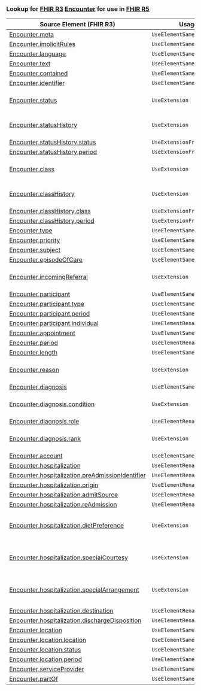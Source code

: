 ### Lookup for [FHIR R3](https://hl7.org/fhir/STU3/) [Encounter](https://hl7.org/fhir/STU3/Encounter.html) for use in [FHIR R5](https://hl7.org/fhir/R5/)

| Source Element (FHIR R3) | Usage | Target |
| -------------- | ----- | ------ |
| [Encounter.meta](https://hl7.org/fhir/STU3/Encounter.html#resource) | `UseElementSameName` | [Encounter.meta](https://hl7.org/fhir/R5/Encounter.html#resource) |
| [Encounter.implicitRules](https://hl7.org/fhir/STU3/Encounter.html#resource) | `UseElementSameName` | [Encounter.implicitRules](https://hl7.org/fhir/R5/Encounter.html#resource) |
| [Encounter.language](https://hl7.org/fhir/STU3/Encounter.html#resource) | `UseElementSameName` | [Encounter.language](https://hl7.org/fhir/R5/Encounter.html#resource) |
| [Encounter.text](https://hl7.org/fhir/STU3/Encounter.html#resource) | `UseElementSameName` | [Encounter.text](https://hl7.org/fhir/R5/Encounter.html#resource) |
| [Encounter.contained](https://hl7.org/fhir/STU3/Encounter.html#resource) | `UseElementSameName` | [Encounter.contained](https://hl7.org/fhir/R5/Encounter.html#resource) |
| [Encounter.identifier](https://hl7.org/fhir/STU3/Encounter.html#resource) | `UseElementSameName` | [Encounter.identifier](https://hl7.org/fhir/R5/Encounter.html#resource) |
| [Encounter.status](https://hl7.org/fhir/STU3/Encounter.html#resource) | `UseExtension` | [http://hl7.org/fhir/3.0/StructureDefinition/extension-Encounter.status](StructureDefinition-ext-R3-Encounter.status.html) |
| [Encounter.statusHistory](https://hl7.org/fhir/STU3/Encounter.html#resource) | `UseExtension` | [http://hl7.org/fhir/3.0/StructureDefinition/extension-Encounter.statusHistory](StructureDefinition-ext-R3-Encounter.statusHistory.html) |
| [Encounter.statusHistory.status](https://hl7.org/fhir/STU3/Encounter.html#resource) | `UseExtensionFromAncestor` | - |
| [Encounter.statusHistory.period](https://hl7.org/fhir/STU3/Encounter.html#resource) | `UseExtensionFromAncestor` | - |
| [Encounter.class](https://hl7.org/fhir/STU3/Encounter.html#resource) | `UseExtension` | [http://hl7.org/fhir/3.0/StructureDefinition/extension-Encounter.class](StructureDefinition-ext-R3-Encounter.class.html) |
| [Encounter.classHistory](https://hl7.org/fhir/STU3/Encounter.html#resource) | `UseExtension` | [http://hl7.org/fhir/3.0/StructureDefinition/extension-Encounter.classHistory](StructureDefinition-ext-R3-Encounter.classHistory.html) |
| [Encounter.classHistory.class](https://hl7.org/fhir/STU3/Encounter.html#resource) | `UseExtensionFromAncestor` | - |
| [Encounter.classHistory.period](https://hl7.org/fhir/STU3/Encounter.html#resource) | `UseExtensionFromAncestor` | - |
| [Encounter.type](https://hl7.org/fhir/STU3/Encounter.html#resource) | `UseElementSameName` | [Encounter.type](https://hl7.org/fhir/R5/Encounter.html#resource) |
| [Encounter.priority](https://hl7.org/fhir/STU3/Encounter.html#resource) | `UseElementSameName` | [Encounter.priority](https://hl7.org/fhir/R5/Encounter.html#resource) |
| [Encounter.subject](https://hl7.org/fhir/STU3/Encounter.html#resource) | `UseElementSameName` | [Encounter.subject](https://hl7.org/fhir/R5/Encounter.html#resource) |
| [Encounter.episodeOfCare](https://hl7.org/fhir/STU3/Encounter.html#resource) | `UseElementSameName` | [Encounter.episodeOfCare](https://hl7.org/fhir/R5/Encounter.html#resource) |
| [Encounter.incomingReferral](https://hl7.org/fhir/STU3/Encounter.html#resource) | `UseExtension` | [http://hl7.org/fhir/3.0/StructureDefinition/extension-Encounter.incomingReferral](StructureDefinition-ext-R3-Encounter.incomingReferral.html) |
| [Encounter.participant](https://hl7.org/fhir/STU3/Encounter.html#resource) | `UseElementSameName` | [Encounter.participant](https://hl7.org/fhir/R5/Encounter.html#resource) |
| [Encounter.participant.type](https://hl7.org/fhir/STU3/Encounter.html#resource) | `UseElementSameName` | [Encounter.participant.type](https://hl7.org/fhir/R5/Encounter.html#resource) |
| [Encounter.participant.period](https://hl7.org/fhir/STU3/Encounter.html#resource) | `UseElementSameName` | [Encounter.participant.period](https://hl7.org/fhir/R5/Encounter.html#resource) |
| [Encounter.participant.individual](https://hl7.org/fhir/STU3/Encounter.html#resource) | `UseElementRenamed` | [Encounter.participant.actor](https://hl7.org/fhir/R5/Encounter.html#resource) |
| [Encounter.appointment](https://hl7.org/fhir/STU3/Encounter.html#resource) | `UseElementSameName` | [Encounter.appointment](https://hl7.org/fhir/R5/Encounter.html#resource) |
| [Encounter.period](https://hl7.org/fhir/STU3/Encounter.html#resource) | `UseElementRenamed` | [Encounter.actualPeriod](https://hl7.org/fhir/R5/Encounter.html#resource) |
| [Encounter.length](https://hl7.org/fhir/STU3/Encounter.html#resource) | `UseElementSameName` | [Encounter.length](https://hl7.org/fhir/R5/Encounter.html#resource) |
| [Encounter.reason](https://hl7.org/fhir/STU3/Encounter.html#resource) | `UseExtension` | [http://hl7.org/fhir/3.0/StructureDefinition/extension-Encounter.reason](StructureDefinition-ext-R3-Encounter.reason.html) |
| [Encounter.diagnosis](https://hl7.org/fhir/STU3/Encounter.html#resource) | `UseElementSameName` | [Encounter.diagnosis](https://hl7.org/fhir/R5/Encounter.html#resource) |
| [Encounter.diagnosis.condition](https://hl7.org/fhir/STU3/Encounter.html#resource) | `UseExtension` | [http://hl7.org/fhir/3.0/StructureDefinition/extension-Encounter.diagnosis.condition](StructureDefinition-ext-R3-Encounter.di.condition.html) |
| [Encounter.diagnosis.role](https://hl7.org/fhir/STU3/Encounter.html#resource) | `UseElementRenamed` | [Encounter.diagnosis.use](https://hl7.org/fhir/R5/Encounter.html#resource) |
| [Encounter.diagnosis.rank](https://hl7.org/fhir/STU3/Encounter.html#resource) | `UseExtension` | [http://hl7.org/fhir/3.0/StructureDefinition/extension-Encounter.diagnosis.rank](StructureDefinition-ext-R3-Encounter.di.rank.html) |
| [Encounter.account](https://hl7.org/fhir/STU3/Encounter.html#resource) | `UseElementSameName` | [Encounter.account](https://hl7.org/fhir/R5/Encounter.html#resource) |
| [Encounter.hospitalization](https://hl7.org/fhir/STU3/Encounter.html#resource) | `UseElementRenamed` | [Encounter.admission](https://hl7.org/fhir/R5/Encounter.html#resource) |
| [Encounter.hospitalization.preAdmissionIdentifier](https://hl7.org/fhir/STU3/Encounter.html#resource) | `UseElementRenamed` | [Encounter.admission.preAdmissionIdentifier](https://hl7.org/fhir/R5/Encounter.html#resource) |
| [Encounter.hospitalization.origin](https://hl7.org/fhir/STU3/Encounter.html#resource) | `UseElementRenamed` | [Encounter.admission.origin](https://hl7.org/fhir/R5/Encounter.html#resource) |
| [Encounter.hospitalization.admitSource](https://hl7.org/fhir/STU3/Encounter.html#resource) | `UseElementRenamed` | [Encounter.admission.admitSource](https://hl7.org/fhir/R5/Encounter.html#resource) |
| [Encounter.hospitalization.reAdmission](https://hl7.org/fhir/STU3/Encounter.html#resource) | `UseElementRenamed` | [Encounter.admission.reAdmission](https://hl7.org/fhir/R5/Encounter.html#resource) |
| [Encounter.hospitalization.dietPreference](https://hl7.org/fhir/STU3/Encounter.html#resource) | `UseExtension` | [http://hl7.org/fhir/3.0/StructureDefinition/extension-Encounter.hospitalization.dietPreference](StructureDefinition-ext-R3-Encounter.ho.dietPreference.html) |
| [Encounter.hospitalization.specialCourtesy](https://hl7.org/fhir/STU3/Encounter.html#resource) | `UseExtension` | [http://hl7.org/fhir/3.0/StructureDefinition/extension-Encounter.hospitalization.specialCourtesy](StructureDefinition-ext-R3-Encounter.ho.specialCourtesy.html) |
| [Encounter.hospitalization.specialArrangement](https://hl7.org/fhir/STU3/Encounter.html#resource) | `UseExtension` | [http://hl7.org/fhir/3.0/StructureDefinition/extension-Encounter.hospitalization.specialArrangement](StructureDefinition-ext-R3-Encounter.ho.specialArrangement.html) |
| [Encounter.hospitalization.destination](https://hl7.org/fhir/STU3/Encounter.html#resource) | `UseElementRenamed` | [Encounter.admission.destination](https://hl7.org/fhir/R5/Encounter.html#resource) |
| [Encounter.hospitalization.dischargeDisposition](https://hl7.org/fhir/STU3/Encounter.html#resource) | `UseElementRenamed` | [Encounter.admission.dischargeDisposition](https://hl7.org/fhir/R5/Encounter.html#resource) |
| [Encounter.location](https://hl7.org/fhir/STU3/Encounter.html#resource) | `UseElementSameName` | [Encounter.location](https://hl7.org/fhir/R5/Encounter.html#resource) |
| [Encounter.location.location](https://hl7.org/fhir/STU3/Encounter.html#resource) | `UseElementSameName` | [Encounter.location.location](https://hl7.org/fhir/R5/Encounter.html#resource) |
| [Encounter.location.status](https://hl7.org/fhir/STU3/Encounter.html#resource) | `UseElementSameName` | [Encounter.location.status](https://hl7.org/fhir/R5/Encounter.html#resource) |
| [Encounter.location.period](https://hl7.org/fhir/STU3/Encounter.html#resource) | `UseElementSameName` | [Encounter.location.period](https://hl7.org/fhir/R5/Encounter.html#resource) |
| [Encounter.serviceProvider](https://hl7.org/fhir/STU3/Encounter.html#resource) | `UseElementSameName` | [Encounter.serviceProvider](https://hl7.org/fhir/R5/Encounter.html#resource) |
| [Encounter.partOf](https://hl7.org/fhir/STU3/Encounter.html#resource) | `UseElementSameName` | [Encounter.partOf](https://hl7.org/fhir/R5/Encounter.html#resource) |

